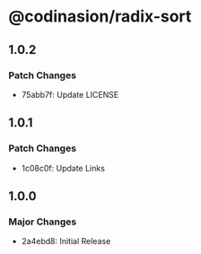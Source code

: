 # @codinasion/radix-sort

## 1.0.2

### Patch Changes

- 75abb7f: Update LICENSE

## 1.0.1

### Patch Changes

- 1c08c0f: Update Links

## 1.0.0

### Major Changes

- 2a4ebd8: Initial Release
